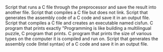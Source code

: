 Script that runs a C file through the preprocessor and save the result into another file.
Script that compiles a C file but does not link.
Script that generates the assembly code of a C code and save it in an output file.
Script that compiles a C file and creates an executable named cisfun.
C program that prints exactly "Programming is like building a multilingual puzzle,
C program that prints.
C program that prints the size of various types on the computer it is compiled and run on.
Script that generates the assembly code (Intel syntax) of a C code and save it in an output file.
